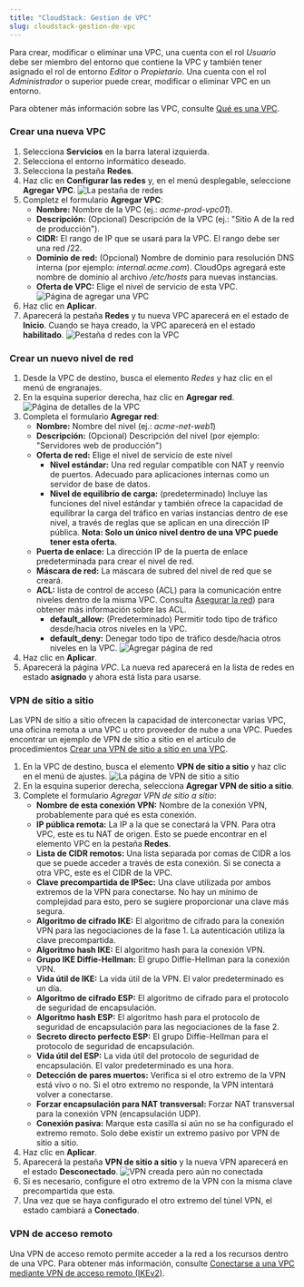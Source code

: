 ```yaml
---
title: "CloudStack: Gestion de VPC"
slug: cloudstack-gestion-de-vpc
---
```



<!-- - [Create a new VPC](#create-a-new-vpc)
- [Create a new network tier](#create-a-new-network-tier)
- [Site-to-Site VPN](#site-to-site-vpn)
    + [Considerations:](#considerations-) -->

Para crear, modificar o eliminar una VPC, una cuenta con el rol *Usuario* debe ser miembro del entorno que contiene la VPC y también tener asignado el rol de entorno *Editor* o *Propietario*. Una cuenta con el rol *Administrador* o superior puede crear, modificar o eliminar VPC en un entorno.

Para obtener más información sobre las VPC, consulte [Qué es una VPC](../cloudstack-compute-service/cloudstack-what-is-a-vpc.md).

### Crear una nueva VPC

1. Selecciona **Servicios** en la barra lateral izquierda.
1. Selecciona el entorno informático deseado.
1. Selecciona la pestaña **Redes**.
1. Haz clic en **Configurar las redes** y, en el menú desplegable, seleccione **Agregar VPC**.
![La pestaña de redes](/assets/working-with-vpcs-1-en.png)
1. Completz el formulario **Agregar VPC**:
    - **Nombre:** Nombre de la VPC (ej.: *acme-prod-vpc01*).
    - **Descripción:** (Opcional) Descripción de la VPC (ej.: "Sitio A de la red de producción").
    - **CIDR:** El rango de IP que se usará para la VPC. El rango debe ser una red /22.
    - **Dominio de red:** (Opcional) Nombre de dominio para resolución DNS interna (por ejemplo: *internal.acme.com*). CloudOps agregará este nombre de dominio al archivo */etc/hosts* para nuevas instancias.
    - **Oferta de VPC:** Elige el nivel de servicio de esta VPC.
    ![Página de agregar una VPC](/assets/working-with-vpcs-2-en.png)
1. Haz clic en **Aplicar**.
1. Aparecerá la pestaña **Redes** y tu nueva VPC aparecerá en el estado de **Inicio**. Cuando se haya creado, la VPC aparecerá en el estado **habilitado**.
![Pestaña d redes con la VPC](/assets/working-with-vpcs-3-en.png)

### Crear un nuevo nivel de red

1. Desde la VPC de destino, busca el elemento *Redes* y haz clic en el menú de engranajes.
1. En la esquina superior derecha, haz clic en **Agregar red**.
![Página de detalles de la VPC](/assets/working-with-vpcs-4-en.png)
1. Completa el formulario **Agregar red**:
    - **Nombre:** Nombre del nivel (ej.: *acme-net-web1*)
    - **Descripción:** (Opcional) Descripción del nivel (por ejemplo: "Servidores web de producción")
    - **Oferta de red:** Elige el nivel de servicio de este nivel
       - **Nivel estándar:** Una red regular compatible con NAT y reenvío de puertos. Adecuado para aplicaciones internas como un servidor de base de datos.
       - **Nivel de equilibrio de carga:** (predeterminado) Incluye las funciones del nivel estándar y también ofrece la capacidad de equilibrar la carga del tráfico en varias instancias dentro de ese nivel, a través de reglas que se aplican en una dirección IP pública. **Nota: Solo un único nivel dentro de una VPC puede tener esta oferta.**
    - **Puerta de enlace:** La dirección IP de la puerta de enlace predeterminada para crear el nivel de red.
    - **Máscara de red:** La máscara de subred del nivel de red que se creará.
    - **ACL:** lista de control de acceso (ACL) para la comunicación entre niveles dentro de la misma VPC. Consulta [Asegurar la red](cloudstack-securing-your-network.md)) para obtener más información sobre las ACL.
       - **default_allow:** (Predeterminado) Permitir todo tipo de tráfico desde/hacia otros niveles en la VPC.
       - **default_deny:** Denegar todo tipo de tráfico desde/hacia otros niveles en la VPC.
    ![Agregar página de red](/assets/working-with-vpcs-5-en.png)
1. Haz clic en **Aplicar**.
1. Aparecerá la página *VPC*. La nueva red aparecerá en la lista de redes en estado **asignado** y ahora está lista para usarse.

### VPN de sitio a sitio

Las VPN de sitio a sitio ofrecen la capacidad de interconectar varias VPC, una oficina remota a una VPC u otro proveedor de nube a una VPC. Puedes encontrar un ejemplo de VPN de sitio a sitio en el artículo de procedimientos [Crear una VPN de sitio a sitio en una VPC](../cloudstack-compute-service/cloudstack-create-site-to-site-vpn-on-vpc.md).

1. En la VPC de destino, busca el elemento **VPN de sitio a sitio** y haz clic en el menú de ajustes.
   ![La página de VPN de sitio a sitio](/assets/working-with-vpcs-6-en.png)
1. En la esquina superior derecha, selecciona **Agregar VPN de sitio a sitio**.
1. Complete el formulario *Agregar VPN de sitio a sitio*:
    - **Nombre de esta conexión VPN:** Nombre de la conexión VPN, probablemente para qué es esta conexión.
    - **IP pública remota:** La IP a la que se conectará la VPN. Para otra VPC, este es tu NAT de origen. Esto se puede encontrar en el elemento VPC en la pestaña **Redes**.
    - **Lista de CIDR remotos:** Una lista separada por comas de CIDR a los que se puede acceder a través de esta conexión. Si se conecta a otra VPC, este es el CIDR de la VPC.
    - **Clave precompartida de IPSec:** Una clave utilizada por ambos extremos de la VPN para conectarse. No hay un mínimo de complejidad para esto, pero se sugiere proporcionar una clave más segura.
    - **Algoritmo de cifrado IKE:** El algoritmo de cifrado para la conexión VPN para las negociaciones de la fase 1. La autenticación utiliza la clave precompartida.
    - **Algoritmo hash IKE:** El algoritmo hash para la conexión VPN.
    - **Grupo IKE Diffie-Hellman:** El grupo Diffie-Hellman para la conexión VPN.
    - **Vida útil de IKE:** La vida útil de la VPN. El valor predeterminado es un día.
    - **Algoritmo de cifrado ESP:** El algoritmo de cifrado para el protocolo de seguridad de encapsulación.
    - **Algoritmo hash ESP:** El algoritmo hash para el protocolo de seguridad de encapsulación para las negociaciones de la fase 2.
    - **Secreto directo perfecto ESP:** El grupo Diffie-Hellman para el protocolo de seguridad de encapsulación.
    - **Vida útil del ESP:** La vida útil del protocolo de seguridad de encapsulación. El valor predeterminado es una hora.
    - **Detección de pares muertos:** Verifica si el otro extremo de la VPN está vivo o no. Si el otro extremo no responde, la VPN intentará volver a conectarse.
    - **Forzar encapsulación para NAT transversal:** Forzar NAT transversal para la conexión VPN (encapsulación UDP).
    - **Conexión pasiva:** Marque esta casilla si aún no se ha configurado el extremo remoto. Solo debe existir un extremo pasivo por VPN de sitio a sitio.
1. Haz clic en **Aplicar**.
1. Aparecerá la pestaña **VPN de sitio a sitio** y la nueva VPN aparecerá en el estado **Desconectado**.
   ![VPN creada pero aún no conectada](/assets/working-with-vpcs-7-en.png)
1. Si es necesario, configure el otro extremo de la VPN con la misma clave precompartida que esta.
1. Una vez que se haya configurado el otro extremo del túnel VPN, el estado cambiará a **Conectado**.

### VPN de acceso remoto

Una VPN de acceso remoto permite acceder a la red a los recursos dentro de una VPC. Para obtener más información, consulte [Conectarse a una VPC mediante VPN de acceso remoto (IKEv2)](../cloudstack-compute-service/cloudstack-vpn-using-remote-access.md).
